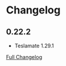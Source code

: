# Changelog

## 0.22.2

* Teslamate 1.29.1

[Full Changelog](https://github.com/matt-FFFFFF/hassio-addon-teslamate/blob/main/CHANGELOG-FULL.md)

